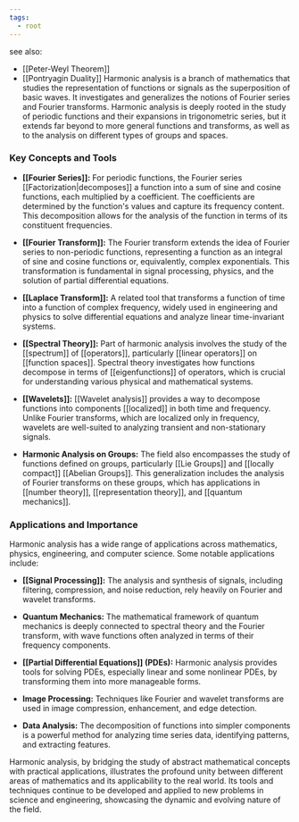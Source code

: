 ```yaml
---
tags:
  - root
---
```

see also:
- [[Peter-Weyl Theorem]]
- [[Pontryagin Duality]]
Harmonic analysis is a branch of mathematics that studies the representation of functions or signals as the superposition of basic waves. It investigates and generalizes the notions of Fourier series and Fourier transforms. Harmonic analysis is deeply rooted in the study of periodic functions and their expansions in trigonometric series, but it extends far beyond to more general functions and transforms, as well as to the analysis on different types of groups and spaces.

### Key Concepts and Tools

- **[[Fourier Series]]:** For periodic functions, the Fourier series [[Factorization|decomposes]] a function into a sum of sine and cosine functions, each multiplied by a coefficient. The coefficients are determined by the function's values and capture its frequency content. This decomposition allows for the analysis of the function in terms of its constituent frequencies.

- **[[Fourier Transform]]:** The Fourier transform extends the idea of Fourier series to non-periodic functions, representing a function as an integral of sine and cosine functions or, equivalently, complex exponentials. This transformation is fundamental in signal processing, physics, and the solution of partial differential equations.

- **[[Laplace Transform]]:** A related tool that transforms a function of time into a function of complex frequency, widely used in engineering and physics to solve differential equations and analyze linear time-invariant systems.

- **[[Spectral Theory]]:** Part of harmonic analysis involves the study of the [[spectrum]] of [[operators]], particularly [[linear operators]] on [[function spaces]]. Spectral theory investigates how functions decompose in terms of [[eigenfunctions]] of operators, which is crucial for understanding various physical and mathematical systems.

- **[[Wavelets]]:** [[Wavelet analysis]] provides a way to decompose functions into components [[localized]] in both time and frequency. Unlike Fourier transforms, which are localized only in frequency, wavelets are well-suited to analyzing transient and non-stationary signals.

- **Harmonic Analysis on Groups:** The field also encompasses the study of functions defined on groups, particularly [[Lie Groups]] and [[locally compact]] [[Abelian Groups]]. This generalization includes the analysis of Fourier transforms on these groups, which has applications in [[number theory]], [[representation theory]], and [[quantum mechanics]].

### Applications and Importance

Harmonic analysis has a wide range of applications across mathematics, physics, engineering, and computer science. Some notable applications include:

- **[[Signal Processing]]:** The analysis and synthesis of signals, including filtering, compression, and noise reduction, rely heavily on Fourier and wavelet transforms.

- **Quantum Mechanics:** The mathematical framework of quantum mechanics is deeply connected to spectral theory and the Fourier transform, with wave functions often analyzed in terms of their frequency components.

- **[[Partial Differential Equations]] (PDEs):** Harmonic analysis provides tools for solving PDEs, especially linear and some nonlinear PDEs, by transforming them into more manageable forms.

- **Image Processing:** Techniques like Fourier and wavelet transforms are used in image compression, enhancement, and edge detection.

- **Data Analysis:** The decomposition of functions into simpler components is a powerful method for analyzing time series data, identifying patterns, and extracting features.

Harmonic analysis, by bridging the study of abstract mathematical concepts with practical applications, illustrates the profound unity between different areas of mathematics and its applicability to the real world. Its tools and techniques continue to be developed and applied to new problems in science and engineering, showcasing the dynamic and evolving nature of the field.